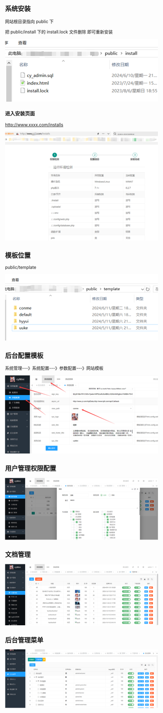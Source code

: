 ## 系统安装

网站根目录指向 public 下

把 public/install 下的 install.lock 文件删除 即可重新安装

![image-20240612232544912](README.assets/image-20240612232544912.png)

### 进入安装页面

   http://www.xxxx.com/installs

![image-20240612233537866](README.assets/image-20240612233537866.png)

## 模板位置

public/template

![image-20240612232408222](README.assets/image-20240612232408222.png)

## 后台配置模板

系统管理---》系统配置---》参数配置---》网站模板

![image-20240612232508710](README.assets/image-20240612232508710.png)

## 用户管理权限配置

![image-20240612233009266](README.assets/image-20240612233009266.png)

## 文档管理

![image-20240612233117896](README.assets/image-20240612233117896.png)

## 后台管理菜单

![image-20240612233150949](README.assets/image-20240612233150949.png)
